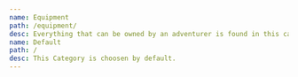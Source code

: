 ```yaml
---
name: Equipment
path: /equipment/
desc: E﻿verything that can be owned by an adventurer is found in this category.
name: Default
path: /
desc: T﻿his Category is choosen by default.
---
```

